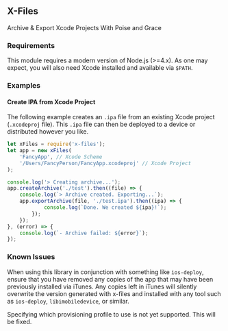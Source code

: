 X-Files
-------
Archive & Export Xcode Projects With Poise and Grace

### Requirements
This module requires a modern version of Node.js (>=4.x).
As one may expect, you will also need Xcode installed and available via `$PATH`.

### Examples

#### Create IPA from Xcode Project
The following example creates an `.ipa` file from an existing Xcode project (`.xcodeproj` file).
This `.ipa` file can then be deployed to a device or distributed however you like.

```js
let xFiles = require('x-files');
let app = new xFiles(
	'FancyApp', // Xcode Scheme
	'/Users/FancyPerson/FancyApp.xcodeproj' // Xcode Project
);

console.log('> Creating archive...');
app.createArchive('./test').then((file) => {
	console.log(`> Archive created. Exporting...`);
	app.exportArchive(file, './test.ipa').then((ipa) => {
			console.log(`Done. We created ${ipa}!`);
		});
	});
}, (error) => {
	console.log(`- Archive failed: ${error}`);
});

```

### Known Issues
When using this library in conjunction with something like `ios-deploy`, ensure that you have removed any copies of the app that may have been previously installed via iTunes. Any copies left in iTunes will silently overwrite the version generated with x-files and installed with any tool such as `ios-deploy`, `libimobiledevice`, or similar.

Specifying which provisioning profile to use is not yet supported. This will be fixed.

